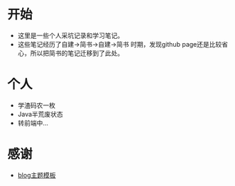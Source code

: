 # 开始

- 这里是一些个人采坑记录和学习笔记。
- 这些笔记经历了自建->简书->自建->简书 时期，发现github page还是比较省心，所以把简书的笔记迁移到了此处。
  
# 个人

- 学渣码农一枚
- Java半荒废状态
- 转前端中...

# 感谢

- [blog主题模板](https://github.com/Huxpro/huxpro.github.io)